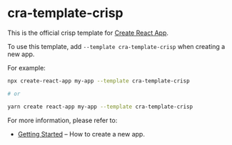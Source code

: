 
# cra-template-crisp

This is the official crisp template for [Create React App](https://github.com/shaikhjavedofficial/crisp/blob/main/packages/templates/crisp/template).

To use this template, add `--template cra-template-crisp` when creating a new app.

For example:

```sh
npx create-react-app my-app --template cra-template-crisp

# or

yarn create react-app my-app --template cra-template-crisp
```

For more information, please refer to:

- [Getting Started](https://github.com/shaikhjavedofficial/crisp/tree/main/packages/templates/crisp) – How to create a new app.
